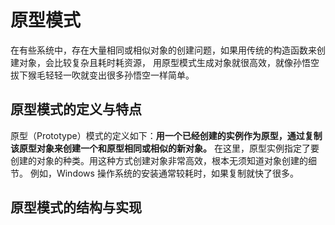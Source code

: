# 原型模式

在有些系统中，存在大量相同或相似对象的创建问题，如果用传统的构造函数来创建对象，会比较复杂且耗时耗资源，
用原型模式生成对象就很高效，就像孙悟空拔下猴毛轻轻一吹就变出很多孙悟空一样简单。

## 原型模式的定义与特点

原型（Prototype）模式的定义如下：**用一个已经创建的实例作为原型，通过复制该原型对象来创建一个和原型相同或相似的新对象。**
在这里，原型实例指定了要创建的对象的种类。用这种方式创建对象非常高效，根本无须知道对象创建的细节。
例如，Windows 操作系统的安装通常较耗时，如果复制就快了很多。

## 原型模式的结构与实现

